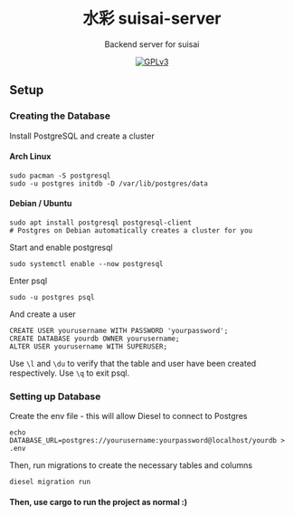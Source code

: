 <div align="center">

# 水彩 suisai-server

Backend server for suisai

[![GPLv3](https://img.shields.io/badge/license-GPLv3-green)](https://www.gnu.org/licenses/gpl-3.0.en.html#license-text)

</div>

## Setup

### Creating the Database

Install PostgreSQL and create a cluster

#### Arch Linux

    sudo pacman -S postgresql
    sudo -u postgres initdb -D /var/lib/postgres/data

#### Debian / Ubuntu

    sudo apt install postgresql postgresql-client
    # Postgres on Debian automatically creates a cluster for you


Start and enable postgresql

    sudo systemctl enable --now postgresql

Enter psql

    sudo -u postgres psql

And create a user

    CREATE USER yourusername WITH PASSWORD 'yourpassword';
    CREATE DATABASE yourdb OWNER yourusername;
    ALTER USER yourusername WITH SUPERUSER;

Use `\l` and `\du` to verify that the table and user have been created respectively. Use `\q` to exit psql.

### Setting up Database

Create the env file - this will allow Diesel to connect to Postgres

    echo DATABASE_URL=postgres://yourusername:yourpassword@localhost/yourdb > .env

Then, run migrations to create the necessary tables and columns

    diesel migration run


#### Then, use cargo to run the project as normal :)